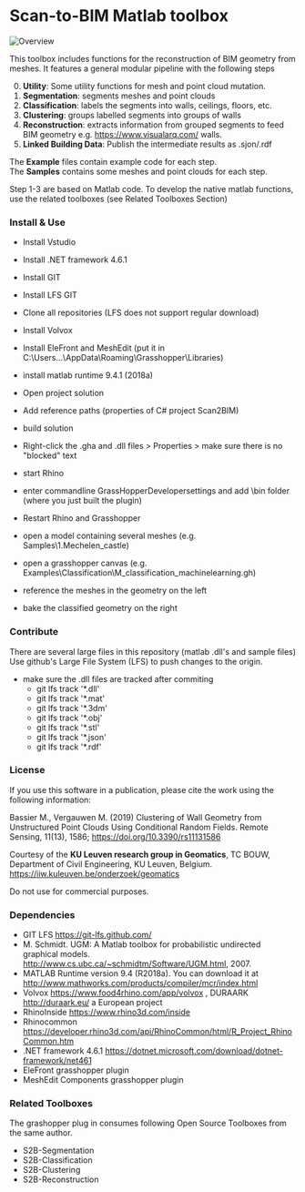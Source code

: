 # Scan-to-BIM Matlab toolbox

![Overview](https://github.com/Saiga1105/Scan-to-BIM-Grasshopper/blob/master/Pics/Overview.PNG)

This toolbox includes functions for the reconstruction of BIM geometry from meshes.
It features a general modular pipeline with the following steps

0. **Utility**: Some utility functions for mesh and point cloud mutation.
1. **Segmentation**: segments meshes and point clouds
2. **Classification**: labels the segments into walls, ceilings, floors, etc.
3. **Clustering**: groups labelled segments into groups of walls
4. **Reconstruction**: extracts information from grouped segments to feed BIM geometry e.g. https://www.visualarq.com/ walls.
5. **Linked Building Data**: Publish the intermediate results as .sjon/.rdf
 
The **Example** files contain example code for each step.  
The **Samples** contains some meshes and point clouds for each step.

Step 1-3 are based on Matlab code. To develop the native matlab functions, use the related toolboxes (see Related Toolboxes Section)

### Install & Use

* Install Vstudio
* Install .NET framework 4.6.1
* Install GIT
* Install LFS GIT
* Clone all repositories (LFS does not support regular download)
* Install Volvox 
* Install EleFront and MeshEdit (put it in C:\Users\...\AppData\Roaming\Grasshopper\Libraries)
* install matlab runtime 9.4.1 (2018a)
* Open project solution
* Add reference paths (properties of C# project Scan2BIM)
* build solution
* Right-click the .gha and .dll files > Properties > make sure there is no "blocked" text 
* start Rhino
* enter commandline GrassHopperDevelopersettings and add \bin folder (where you just built the plugin)
* Restart Rhino and Grasshopper

* open a model containing several meshes (e.g. Samples\1.Mechelen_castle\)
* open a grasshopper canvas (e.g. Examples\Classification\M_classification_machinelearning.gh)
* reference the meshes in the geometry on the left
* bake the classified geometry on the right

### Contribute
There are several large files in this repository (matlab .dll's and sample files)
Use github's Large File System (LFS) to push changes to the origin.

* make sure the .dll files are tracked after commiting
	* git lfs track '*.dll'
	* git lfs track '*.mat'
	* git lfs track '*.3dm'
	* git lfs track '*.obj'
	* git lfs track '*.stl'
	* git lfs track '*.json'
	* git lfs track '*.rdf'
	
### License 
If you use this software in a publication, please cite the work using the following information:

Bassier M., Vergauwen M. (2019) Clustering of Wall Geometry from Unstructured Point Clouds Using Conditional Random Fields. 
Remote Sensing, 11(13), 1586; https://doi.org/10.3390/rs11131586

Courtesy of the **KU Leuven research group in Geomatics**, TC BOUW, Department of Civil Engineering, KU Leuven, Belgium. https://iiw.kuleuven.be/onderzoek/geomatics

Do not use for commercial purposes.

### Dependencies
* GIT LFS https://git-lfs.github.com/
* M. Schmidt. UGM: A Matlab toolbox for probabilistic undirected graphical models. http://www.cs.ubc.ca/~schmidtm/Software/UGM.html, 2007.
* MATLAB Runtime version 9.4 (R2018a). You can download it at http://www.mathworks.com/products/compiler/mcr/index.html
* Volvox https://www.food4rhino.com/app/volvox , DURAARK http://duraark.eu/ a European project
* RhinoInside https://www.rhino3d.com/inside
* Rhinocommon https://developer.rhino3d.com/api/RhinoCommon/html/R_Project_RhinoCommon.htm
* .NET framework 4.6.1 https://dotnet.microsoft.com/download/dotnet-framework/net461
* EleFront grasshopper plugin
* MeshEdit Components grasshopper plugin

### Related Toolboxes
The grashopper plug in consumes following Open Source Toolboxes from the same author.

* S2B-Segmentation  
* S2B-Classification  
* S2B-Clustering  
* S2B-Reconstruction  

